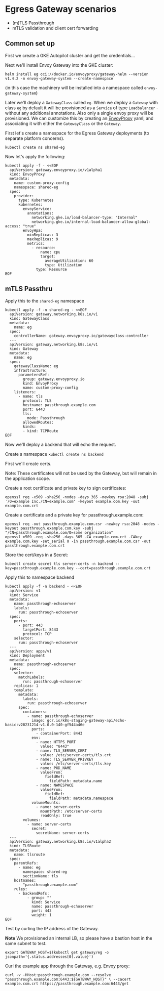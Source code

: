 # Egress Gateway scenarios

- (m)TLS Passthrough
- mTLS validation and client cert forwarding

## Common set up

First we create a GKE Autopilot cluster and get the credentials...

Next we'll install Envoy Gateway into the GKE cluster:

```
helm install eg oci://docker.io/envoyproxy/gateway-helm --version v1.4.2 -n envoy-gateway-system --create-namespace
```
(in this case the machinery will be installed into a namespace called `envoy-gateway-system`)

Later we'll deploy a `GatewayClass` called `eg`. When we deploy a `Gateway` with class `eg` by default it will be provisioned
as a `Service` of type `Loadbalancer` - without any additional annotations. Also only a single envoy proxy will be provisioned.
We can customize this by creating an [EnvoyProxy](https://gateway.envoyproxy.io/latest/tasks/operations/customize-envoyproxy/) yaml,
and associating it with either the `GatewayClass` or the `Gateway`.

First let's create a namespace for the Egress Gateway deployments (to separate platform concerns).

`kubectl create ns shared-eg`

Now let's apply the following:

```
kubectl apply -f - <<EOF
  apiVersion: gateway.envoyproxy.io/v1alpha1
  kind: EnvoyProxy
  metadata:
    name: custom-proxy-config
    namespace: shared-eg
  spec:
    provider:
      type: Kubernetes
      kubernetes:
        envoyService:
          annotations:
            networking.gke.io/load-balancer-type: "Internal"
            networking.gke.io/internal-load-balancer-allow-global-access: "true"
        envoyHpa:
          minReplicas: 3
          maxReplicas: 9
          metrics:
            - resource:
                name: cpu
                target:
                  averageUtilization: 60
                  type: Utilization
              type: Resource
EOF
```

## mTLS Passthru

Apply this to the `shared-eg` namespace

```
kubectl apply -f -n shared-eg - <<EOF
  apiVersion: gateway.networking.k8s.io/v1
  kind: GatewayClass
  metadata:
    name: eg
  spec:
    controllerName: gateway.envoyproxy.io/gatewayclass-controller
  ---
  apiVersion: gateway.networking.k8s.io/v1
  kind: Gateway
  metadata:
    name: eg
  spec:
    gatewayClassName: eg
    infrastructure:
      parametersRef:
        group: gateway.envoyproxy.io
        kind: EnvoyProxy
        name: custom-proxy-config
    listeners:
      - name: tls
        protocol: TLS
        hostname: passthrough.example.com
        port: 6443
        tls:
          mode: Passthrough
        allowedRoutes:
        kinds:
        - kind: TCPRoute
EOF
```
Now we'll deploy a backend that will echo the request.

Create a namespace
`kubectl create ns backend`

First we'll create certs.

Note: These certificates will not be used by the Gateway, but will remain in the application scope.

Create a root certificate and private key to sign certificates:

```
openssl req -x509 -sha256 -nodes -days 365 -newkey rsa:2048 -subj '/O=example Inc./CN=example.com' -keyout example.com.key -out example.com.crt
```
Create a certificate and a private key for passthrough.example.com:

```
openssl req -out passthrough.example.com.csr -newkey rsa:2048 -nodes -keyout passthrough.example.com.key -subj "/CN=passthrough.example.com/O=some organization"
openssl x509 -req -sha256 -days 365 -CA example.com.crt -CAkey example.com.key -set_serial 0 -in passthrough.example.com.csr -out passthrough.example.com.crt
```

Store the cert/keys in a Secret:

```
kubectl create secret tls server-certs -n backend --key=passthrough.example.com.key --cert=passthrough.example.com.crt
```

Apply this to namespace backend
```
kubectl apply -f -n backend - <<EOF
  apiVersion: v1
  kind: Service
  metadata:
    name: passthrough-echoserver
    labels:
      run: passthrough-echoserver
  spec:
    ports:
      - port: 443
        targetPort: 8443
        protocol: TCP
    selector:
      run: passthrough-echoserver
  ---
  apiVersion: apps/v1
  kind: Deployment
  metadata:
    name: passthrough-echoserver
  spec:
    selector:
      matchLabels:
        run: passthrough-echoserver
    replicas: 1
    template:
      metadata:
        labels:
          run: passthrough-echoserver
      spec:
        containers:
          - name: passthrough-echoserver
            image: gcr.io/k8s-staging-gateway-api/echo-basic:v20231214-v1.0.0-140-gf544a46e
            ports:
              - containerPort: 8443
            env:
              - name: HTTPS_PORT
                value: "8443"
              - name: TLS_SERVER_CERT
                value: /etc/server-certs/tls.crt
              - name: TLS_SERVER_PRIVKEY
                value: /etc/server-certs/tls.key
              - name: POD_NAME
                valueFrom:
                  fieldRef:
                    fieldPath: metadata.name
              - name: NAMESPACE
                valueFrom:
                  fieldRef:
                    fieldPath: metadata.namespace
            volumeMounts:
              - name: server-certs
                mountPath: /etc/server-certs
                readOnly: true
        volumes:
          - name: server-certs
            secret:
              secretName: server-certs
  ---
  apiVersion: gateway.networking.k8s.io/v1alpha2
  kind: TLSRoute
  metadata:
    name: tlsroute
  spec:
    parentRefs:
      - name: eg
        namespace: shared-eg
        sectionName: tls
    hostnames:
      - "passthrough.example.com"
    rules:
      - backendRefs:
          - group: ""
            kind: Service
            name: passthrough-echoserver
            port: 443
            weight: 1
EOF
```

Test by curling the IP address of the Gateway.

**Note** We provisioned an internal LB, so please have a bastion host in the same subnet to test. 

`export GATEWAY_HOST=$(kubectl get gateway/eg -o jsonpath='{.status.addresses[0].value}')`

Curl the example app through the Gateway, e.g. Envoy proxy:

`curl -v -HHost:passthrough.example.com --resolve "passthrough.example.com:6443:${GATEWAY_HOST}" \
--cacert example.com.crt https://passthrough.example.com:6443/get`

